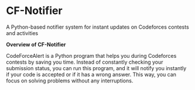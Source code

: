 # CF-Notifier
A Python-based notifier system for instant updates on Codeforces contests and activities

**Overview of CF-Notifier**

CodeForceAlert is a Python program that helps you during Codeforces contests by saving you time. Instead of constantly checking your submission status, you can run this program, and it will notify you instantly if your code is accepted or if it has a wrong answer. This way, you can focus on solving problems without any interruptions.
